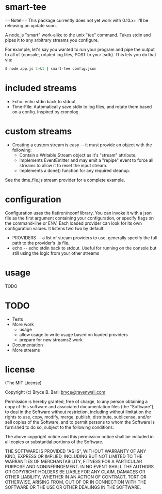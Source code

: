 # smart-tee

==Note!==
This package currently does not yet work with 0.10.x+ I'll be releasing an update soon.

A node.js "smart" work-alike to the unix "tee" command. Takes stdin and pipes it to any arbitrary streams you configure.

For example, let's say you wanted to run your program and pipe the output to all of {console, rotated log files, POST to your tsdb}. This lets you do that via:

```bash
$ node app.js 2>&1 | smart-tee config.json
```

# included streams

* Echo: echo stdin back to stdout
* Time-File: Automatically save stdin to log files, and rotate them based on a config. Inspired by cronolog.

# custom streams

* Creating a custom stream is easy -- it must provide an object with the following:
  * Contain a Writable Stream object as it's "stream" attribute.
  * Implements EventEmitter and may emit a "repipe" event to force all streams to allow it to reset the input stream.
  * Implements a done() function for any required cleanup.

See the time_file.js stream provider for a complete example.

# configuration

Configuration uses the flatiron/nconf library. You can invoke it with a json file as the first argument containing your configuration, or specify flags on the command-line or ENV. Each loaded provider can look for its own configuration values. It listens two two by default:

* PROVIDERS -- a list of stream providers to use, generally specify the full path to the provider's .js file.
* echo -- echo stdin back to stdout. Useful for running on the console but still using the logic from your other streams

# usage

TODO

# TODO

* Tests
* More work
  * usage
  * allow usage to write usage based on loaded providers
  * prepare for new streams2 work
* Documentation
* More streams

# license

(The MIT License)

Copyright (c) Bryce B. Baril <bryce@ravenwall.com>

Permission is hereby granted, free of charge, to any person obtaining a copy of this software and associated documentation files (the "Software"), to deal in the Software without restriction, including without limitation the rights to use, copy, modify, merge, publish, distribute, sublicense, and/or sell copies of the Software, and to permit persons to whom the Software is furnished to do so, subject to the following conditions:

The above copyright notice and this permission notice shall be included in all copies or substantial portions of the Software.

THE SOFTWARE IS PROVIDED "AS IS", WITHOUT WARRANTY OF ANY KIND, EXPRESS OR IMPLIED, INCLUDING BUT NOT LIMITED TO THE WARRANTIES OF MERCHANTABILITY, FITNESS FOR A PARTICULAR PURPOSE AND NONINFRINGEMENT. IN NO EVENT SHALL THE AUTHORS OR COPYRIGHT HOLDERS BE LIABLE FOR ANY CLAIM, DAMAGES OR OTHER LIABILITY, WHETHER IN AN ACTION OF CONTRACT, TORT OR OTHERWISE, ARISING FROM, OUT OF OR IN CONNECTION WITH THE SOFTWARE OR THE USE OR OTHER DEALINGS IN THE SOFTWARE.
